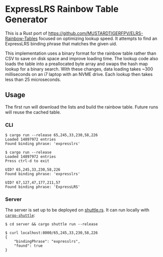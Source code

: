 # ExpressLRS Rainbow Table Generator

This is a Rust port of https://github.com/MUSTARDTIGERFPV/ELRS-Rainbow-Tables
focused on optimizing lookup speed. It attempts to find an ExpressLRS binding
phrase that matches the given uid.

This implementation uses a binary format for the rainbow table rather than CSV
to save on disk space and improve loading time. The lookup code also loads the
table into a preallocated byte array and swaps the hash map lookup for a binary
search. With these changes, data loading takes ~300 milliseconds on an i7 laptop
with an NVME drive. Each lookup then takes less than 25 microseconds.

## Usage

The first run will download the lists and build the rainbow table. Future runs
will reuse the cached table.

### CLI

```shell
$ cargo run --release 65,245,33,230,58,226
Loaded 14897972 entries
Found binding phrase: 'expresslrs'

$ cargo run --release
Loaded 14897972 entries
Press ctrl-d to exit

UID? 65,245,33,230,58,226
Found binding phrase: 'expresslrs'

UID? 67,127,47,177,211,57
Found binding phrase: 'ExpressLRS'
 ```

### Server

The server is set up to be deployed on [shuttle.rs](https://shuttle.rs/). It can
run locally with [`cargo-shuttle`](https://crates.io/crates/cargo-shuttle):

```shell
$ cd server && cargo shuttle run --release

$ curl localhost:8000/65,245,33,230,58,226
{
    "bindingPhrase": "expresslrs",
    "found": true
}
```
